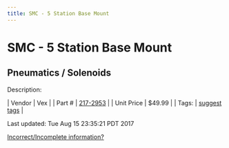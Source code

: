 ```yaml
---
title: SMC - 5 Station Base Mount
---
```


# SMC - 5 Station Base Mount
## Pneumatics / Solenoids
Description: 	 

| Vendor | Vex | 
| Part # | [217-2953](http://www.vexrobotics.com/solenoids-and-manifolds.html) | 
| Unit Price | $49.99 | 
| Tags: | [suggest tags](https://docs.google.com/forms/d/e/1FAIpQLSeWyY8v3RgOty-MyWmh9U0iivNYN_molChYyS-0U-o-kOAv_g/viewform) | 

Last updated: Tue Aug 15 23:35:21 PDT 2017

 [Incorrect/Incomplete information?](https://docs.google.com/forms/d/e/1FAIpQLSeWyY8v3RgOty-MyWmh9U0iivNYN_molChYyS-0U-o-kOAv_g/viewform)
